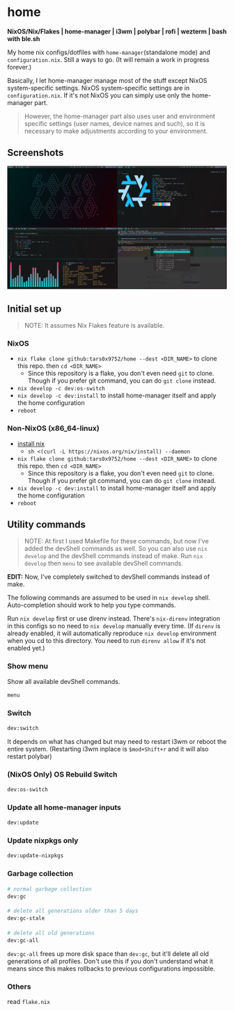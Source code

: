 # home

**NixOS/Nix/Flakes | home-manager | i3wm | polybar | rofi | wezterm | bash with ble.sh**

My home nix configs/dotfiles with `home-manager`(standalone mode) and `configuration.nix`. Still a ways to go. (It will remain a work in progress forever.)

Basically, I let home-manager manage most of the stuff except NixOS system-specific settings. NixOS system-specific settings are in `configuration.nix`. If it's not NixOS you can simply use only the home-manager part.

> However, the home-manager part also uses user and environment specific settings (user names, device names and such), so it is necessary to make adjustments according to your environment.

## Screenshots

<a href="./screenshots/screens.png"><img src="./screenshots/screens.png" ></a>

## Initial set up

> NOTE: It assumes Nix Flakes feature is available.

### NixOS

- `nix flake clone github:tars0x9752/home --dest <DIR_NAME>` to clone this repo. then `cd <DIR_NAME>`
  - Since this repository is a flake, you don't even need `git` to clone. Though if you prefer git command, you can do `git clone` instead.
- `nix develop -c dev:os-switch`
- `nix develop -c dev:install` to install home-manager itself and apply the home configuration
- `reboot`

### Non-NixOS (x86_64-linux)

- [install nix](https://nixos.org/download.html#nix-install-linux)
  - `sh <(curl -L https://nixos.org/nix/install) --daemon`
- `nix flake clone github:tars0x9752/home --dest <DIR_NAME>` to clone this repo. then `cd <DIR_NAME>`
  - Since this repository is a flake, you don't even need `git` to clone. Though if you prefer git command, you can do `git clone` instead.
- `nix develop -c dev:install` to install home-manager itself and apply the home configuration
- `reboot`

## Utility commands

> NOTE: At first I used Makefile for these commands, but now I've added the devShell commands as well. So you can also use `nix develop` and the devShell commands instead of make. Run `nix develop` then `menu` to see available devShell commands.

**EDIT:** Now, I've completely switched to devShell commands instead of make.

The following commands are assumed to be used in `nix develop` shell. Auto-completion should work to help you type commands.

Run `nix develop` first or use direnv instead. There's `nix-direnv` integration in this configs so no need to `nix develop` manually every time. (If `direnv` is already enabled, it will automatically reproduce `nix develop` environment when you cd to this directory. You need to run `direnv allow` if it's not enabled yet.)

### Show menu

Show all available devShell commands.

```sh
menu
```

### Switch

```sh
dev:switch
```

It depends on what has changed but may need to restart i3wm or reboot the entire system.
(Restarting i3wm inplace is `$mod+Shift+r` and it will also restart polybar)

### (NixOS Only) OS Rebuild Switch

```sh
dev:os-switch
```

### Update all home-manager inputs

```sh
dev:update
```

### Update nixpkgs only

```sh
dev:update-nixpkgs
```

### Garbage collection

```sh
# normal garbage collection
dev:gc

# delete all generations older than 5 days
dev:gc-stale

# delete all old generations
dev:gc-all
```

`dev:gc-all` frees up more disk space than `dev:gc`, but it'll delete all old generations of all profiles. Don't use this if you don't understand what it means since this makes rollbacks to previous configurations impossible.

### Others

read `flake.nix`
